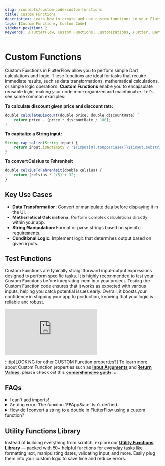 ```yaml
---
slug: /concepts/custom-code/custom-functions
title: Custom Functions
description: Learn how to create and use custom functions in your FlutterFlow app to add custom functionalities.
tags: [Custom Functions, Custom Code]
sidebar_position: 2
keywords: [FlutterFlow, Custom Functions, Customizations, Flutter, Dart, Pub.dev]
---
```


# Custom Functions
Custom Functions in FlutterFlow allow you to perform simple Dart calculations and logic. These functions are ideal for tasks that require immediate results, such as data transformations, mathematical calculations, or simple logic operations. **Custom Functions** enable you to encapsulate reusable logic, making your code more organized and maintainable. Let's see some common examples:

**To calculate discount given price and discount rate:**

```js
double calculateDiscount(double price, double discountRate) {
    return price - (price * discountRate / 100);
}
```

**To capitalize a String input:**

```js
String capitalize(String input) {
    return input.isNotEmpty ? '${input[0].toUpperCase()}${input.substring(1)}' : '';
}
```

**To convert Celsius to Fahrenheit**

```js
double celsiusToFahrenheit(double celsius) {
    return (celsius * 9/5) + 32;
}
```

## Key Use Cases

- **Data Transformation:** Convert or manipulate data before displaying it in the UI.
- **Mathematical Calculations:** Perform complex calculations directly within your app.
- **String Manipulation:** Format or parse strings based on specific requirements.
- **Conditional Logic:** Implement logic that determines output based on given inputs.



## Test Functions

Custom Functions are typically straightforward input-output expressions designed to perform specific tasks. It is highly recommended to test your Custom Functions before integrating them into your project. Testing the Custom Function code ensures that it works as expected with various inputs, helping you catch potential issues early. Overall, it boosts your confidence in shipping your app to production, knowing that your logic is reliable and robust.

<div style={{
    position: 'relative',
    paddingBottom: 'calc(56.67989417989418% + 41px)', // Keeps the aspect ratio and additional padding
    height: 0,
    width: '100%'
}}>
    <iframe 
        src="https://demo.arcade.software/BnrHbpxrV7WaNtmn1HLB?embed&show_copy_link=true"
        title=""
        style={{
            position: 'absolute',
            top: 0,
            left: 0,
            width: '100%',
            height: '100%',
            colorScheme: 'light'
        }}
        frameborder="0"
        loading="lazy"
        webkitAllowFullScreen
        mozAllowFullScreen
        allowFullScreen
        allow="clipboard-write">
    </iframe>
</div>

:::tip[LOOKING for other CUSTOM Function properties?]
To learn more about Custom Function properties such as
[**Input Arguments**](custom-code.md#input-arguments) and
**[Return Values](custom-code.md#return-values)**, please
check out this
[**comprehensive guide**](custom-code.md).
:::


## FAQs

<details>
<summary>I can't add imports!</summary>

You can't have imports in a custom function. To be able to add imports, consider using a Custom Action.

</details>


<details>
<summary>Getting error: The function 'FFAppState' isn't defined.</summary>

You can't use the app state variable (i.e., `FFAppState().variablename`) directly in your custom 
function code. Instead, you can pass the app state variable as a parameter and then use it in your code.

</details>


<details> 
<summary>How do I convert a string to a double in FlutterFlow using a custom function?</summary>

If you need to convert a string (for example, `"123.45"`) into a `double` in FlutterFlow, you can do this with a Custom Function.

Below is a simple Dart example:

```dart
double stringToDouble(String value) {
return double.tryParse(value) ?? 0.0;
}
```
Steps to use in FlutterFlow:

- Go to Custom Functions in the left panel.
- Click + Add Function.
- Name the function (e.g., stringToDouble).
- Add a String parameter (e.g., value).
- Paste the code above.
- Save and use the function anywhere in your app (such as in a binding or conditional logic).

:::tip
- You don’t always need to write your own function — FlutterFlow’s **[Utility Functions Library](https://marketplace.flutterflow.io/item/ZVBmWMGpXe6vqnASRHDA)** already contains a stringToDouble method (and many others) that can save you time.
- You can install it from the Marketplace and use it immediately without creating custom code.
:::
</details>

## Utility Functions Library
Instead of building everything from scratch, explore our **[Utility Functions Library](https://marketplace.flutterflow.io/item/ZVBmWMGpXe6vqnASRHDA)** — packed with 50+ helpful functions for everyday tasks like formatting text, manipulating dates, validating input, and more. Easily plug them into your custom logic to save time and reduce errors.
